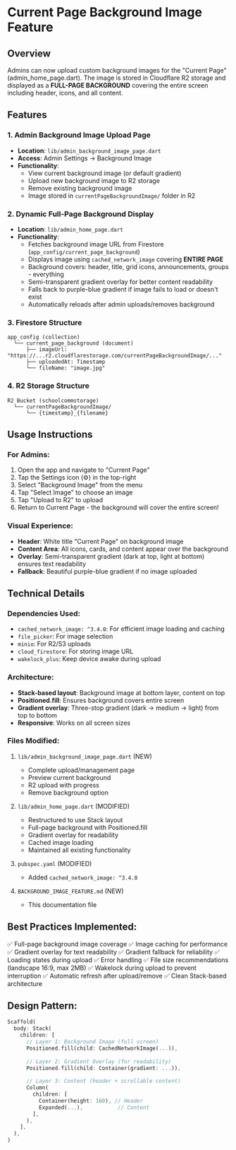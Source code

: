 # Current Page Background Image Feature

## Overview
Admins can now upload custom background images for the "Current Page" (admin_home_page.dart). The image is stored in Cloudflare R2 storage and displayed as a **FULL-PAGE BACKGROUND** covering the entire screen including header, icons, and all content.

## Features

### 1. Admin Background Image Upload Page
- **Location**: `lib/admin_background_image_page.dart`
- **Access**: Admin Settings → Background Image
- **Functionality**:
  - View current background image (or default gradient)
  - Upload new background image to R2 storage
  - Remove existing background image
  - Image stored in `currentPageBackgroundImage/` folder in R2

### 2. Dynamic Full-Page Background Display
- **Location**: `lib/admin_home_page.dart`
- **Functionality**:
  - Fetches background image URL from Firestore (`app_config/current_page_background`)
  - Displays image using `cached_network_image` covering **ENTIRE PAGE**
  - Background covers: header, title, grid icons, announcements, groups - everything
  - Semi-transparent gradient overlay for better content readability
  - Falls back to purple-blue gradient if image fails to load or doesn't exist
  - Automatically reloads after admin uploads/removes background

### 3. Firestore Structure
```
app_config (collection)
  └── current_page_background (document)
      ├── imageUrl: "https://...r2.cloudflarestorage.com/currentPageBackgroundImage/..."
      ├── uploadedAt: Timestamp
      └── fileName: "image.jpg"
```

### 4. R2 Storage Structure
```
R2 Bucket (schoolcommstorage)
  └── currentPageBackgroundImage/
      └── {timestamp}_{filename}
```

## Usage Instructions

### For Admins:
1. Open the app and navigate to "Current Page"
2. Tap the Settings icon (⚙️) in the top-right
3. Select "Background Image" from the menu
4. Tap "Select Image" to choose an image
5. Tap "Upload to R2" to upload
6. Return to Current Page - the background will cover the entire screen!

### Visual Experience:
- **Header**: White title "Current Page" on background image
- **Content Area**: All icons, cards, and content appear over the background
- **Overlay**: Semi-transparent gradient (dark at top, light at bottom) ensures text readability
- **Fallback**: Beautiful purple-blue gradient if no image uploaded

## Technical Details

### Dependencies Used:
- `cached_network_image: ^3.4.0`: For efficient image loading and caching
- `file_picker`: For image selection
- `minio`: For R2/S3 uploads
- `cloud_firestore`: For storing image URL
- `wakelock_plus`: Keep device awake during upload

### Architecture:
- **Stack-based layout**: Background image at bottom layer, content on top
- **Positioned.fill**: Ensures background covers entire screen
- **Gradient overlay**: Three-stop gradient (dark → medium → light) from top to bottom
- **Responsive**: Works on all screen sizes

### Files Modified:
1. `lib/admin_background_image_page.dart` (NEW)
   - Complete upload/management page
   - Preview current background
   - R2 upload with progress
   - Remove background option

2. `lib/admin_home_page.dart` (MODIFIED)
   - Restructured to use Stack layout
   - Full-page background with Positioned.fill
   - Gradient overlay for readability
   - Cached image loading
   - Maintained all existing functionality

3. `pubspec.yaml` (MODIFIED)
   - Added `cached_network_image: ^3.4.0`

4. `BACKGROUND_IMAGE_FEATURE.md` (NEW)
   - This documentation file

## Best Practices Implemented:
✅ Full-page background image coverage
✅ Image caching for performance  
✅ Gradient overlay for text readability
✅ Gradient fallback for reliability
✅ Loading states during upload
✅ Error handling
✅ File size recommendations (landscape 16:9, max 2MB)
✅ Wakelock during upload to prevent interruption
✅ Automatic refresh after upload/remove
✅ Clean Stack-based architecture

## Design Pattern:
```dart
Scaffold(
  body: Stack(
    children: [
      // Layer 1: Background Image (full screen)
      Positioned.fill(child: CachedNetworkImage(...)),
      
      // Layer 2: Gradient Overlay (for readability)
      Positioned.fill(child: Container(gradient: ...)),
      
      // Layer 3: Content (header + scrollable content)
      Column(
        children: [
          Container(height: 160), // Header
          Expanded(...),           // Content
        ],
      ),
    ],
  ),
)
```
